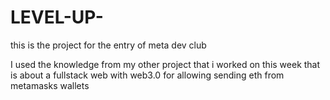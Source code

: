 # LEVEL-UP-
this is the project for the entry of meta dev club 

I used the knowledge from my other project that i worked on this week that is about a fullstack web with web3.0 for allowing sending eth from metamasks wallets
